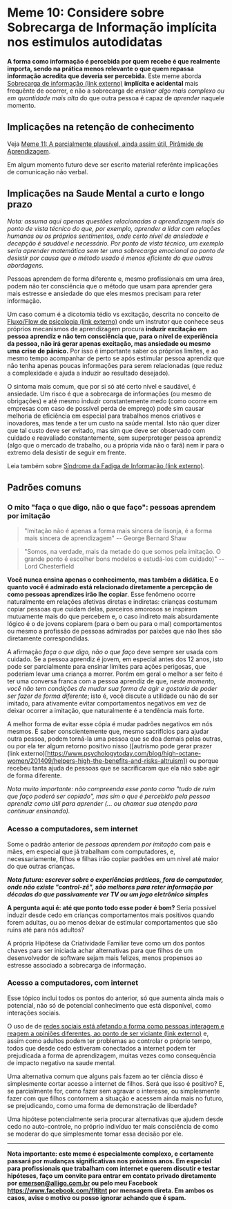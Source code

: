 # Meme 10: Considere sobre Sobrecarga de Informação implícita nos estimulos autodidatas
**A forma como informação é percebida por quem recebe é que realmente importa,
sendo na prática menos relevante o que quem repassa informação acredita que
deveria ser percebida**. Este meme aborda [Sobrecarga de informação (link externo)](https://en.wikipedia.org/wiki/Information_overload)
**implícita e acidental** mais frequênte de ocorrer, e não a sobrecarga de
_ensinar algo mais complexo ou em quantidade mais alta_ do que outra pessoa é
capaz de _aprender_ naquele momento.

## Implicações na retenção de conhecimento

Veja [Meme 11: A parcialmente plausível, ainda assim útil, Pirâmide de
Aprendizagem](../11/piramide-de-aprendizagem.md).

Em algum momento futuro deve ser escrito material referênte implicações de
comunicação não verbal.

## Implicações na Saude Mental a curto e longo prazo
_Nota: assuma aqui apenas questões relacionadas a aprendizagem mais do ponto de
vista técnico do que, por exemplo, aprender a lidar com relações humanas ou
os próprios sentimentos, onde certo nível de ansiedade e decepção é saudável
e necessário. Por ponto de vista técnico, um exemplo seria aprender matemática
sem ter uma sobrecarga emocional ao ponto de desistir por causa que o método
usado é menos eficiente do que outras abordagens._

Pessoas aprendem de forma diferente e, mesmo profissionais em uma área, podem
não ter consciência que o método que usam para aprender gera mais estresse e
ansiedade do que eles mesmos precisam para reter informação.

Um caso comum é a dicotomia tédio vs excitação, descrita no conceito de 
[Fluxo/Flow de psicologia (link externo)](https://en.wikipedia.org/wiki/Flow_(psychology))
onde um instrutor que conhece seus próprios mecanismos de aprendizagem procura
**induzir excitação em pessoa aprendiz e não tem consciência que, para o nível de
experiência da pessoa, não irá gerar apenas excitação, mas ansiedade ou mesmo
uma crise de pânico.** Por isso é importante saber os próprios limites,
e ao mesmo tempo acompanhar de perto se após estimular pessoa aprendiz que
não tenha apenas poucas informações para serem relacionadas (que reduz a 
complexidade e ajuda a induzir ao resultado desejado).

O sintoma mais comum, que por si só até certo nível e saudável, é ansiedade. Um
risco é que a sobrecarga de informações (ou mesmo de obrigações) e até mesmo
induzir constantemente medo (como ocorre em empresas com caso de possível perda
de emprego) pode sim causar melhoria de eficiência em especial para trabalhos
menos criativos e inovadores, mas tende a ter um custo na saúde mental. Isto
não quer dizer que tal custo deve ser evitado, mas sim que deve ser observado
com cuidado e reavaliado constantemente, sem superproteger pessoa aprendiz
(algo que o mercado de trabalho, ou a própria vida não o fará) nem ir para o
extremo dela desistir de seguir em frente.

Leia também sobre [Síndrome da Fadiga de Informação (link externo)](http://istoe.com.br/139296_INTOXICADOS+DE+INFORMACAO/).

## Padrões comuns

### O mito "faça o que digo, não o que faço": pessoas aprendem por imitação

> "Imitação não é apenas a forma mais sincera de lisonja, é a forma mais sincera
> de aprendizagem"
> -- George Bernard Shaw

> "Somos, na verdade, mais da metade do que somos pela imitação. O grande ponto
> é escolher bons modelos e estudá-los com cuidado)"
> -- Lord Chesterfield

**Você nunca ensina apenas o conhecimento, mas também a didática. E o quanto você
é admirado está relacionado diretamente a percepção de como pessoas aprendizes
irão lhe copiar**. Esse fenômeno ocorre naturalmente em relações afetivas
diretas e indiretas: crianças costumam copiar pessoas que cuidam delas, parceiros
amorosos se inspiram mutuamente mais do que percebem e, o caso indireto mais
absurdamente lógico é o de jovens copiarem (para o bem ou para o mal)
comportamentos ou mesmo a profissão de pessoas admiradas por paixões que não
lhes são diretamente correspondidas.

A afirmação _faça o que digo, não o que faço_ deve sempre ser usada com cuidado.
Se a pessoa aprendiz é jovem, em especial antes dos 12 anos, isto pode ser
parcialmente para ensinar limites para ações perigosas, que poderiam levar uma
criança a morrer. Porém em geral o melhor a ser feito é ter uma conversa franca
com a pessoa aprendiz de que, _neste momento, você não tem condições de mudar sua
forma de agir e gostaria de poder ser fazer de forma diferente_; isto é, você
discute a utilidade ou não de ser imitado, para ativamente evitar comportamentos
negativos em vez de deixar ocorrer a imitação, que naturalmente é a tendência
mais forte.

A melhor forma de evitar esse cópia é mudar padrões negativos em nós mesmos.
É saber conscientemente que, mesmo sacrifícios para ajudar outra pessoa,
podem torná-la uma pessoa que se doa demais pelas outras, ou por ela ter algum
retorno positivo nisso ([autrismo pode gerar prazer (link externo)[https://www.psychologytoday.com/blog/high-octane-women/201409/helpers-high-the-benefits-and-risks-altruism])
ou porque recebeu tanta ajuda de pessoas que se sacrificaram que ela não sabe
agir de forma diferente.

_Nota muito importante: não compreenda esse ponto como "tudo de ruim que faço
poderá ser copiado", mas sim o que é percebido pela pessoa aprendiz como útil
para aprender (... ou chamar sua atenção para continuar ensinando)._

### Acesso a computadores, sem internet
Some o padrão anterior de _pessoas aprendem por imitação_ com pais e mães, em
especial que já trabalham com computadores, e, necessariamente, filhos e filhas
irão copiar padrões em um nivel até maior do que outras crianças.

_**Nota futura: escrever sobre o experiências práticas, fora do computador,
onde não existe "control-zê", são melhores para reter informação por décadas
do que passivamente ver TV ou um jogo eletrônico simples**_

**A pergunta aqui é: até que ponto todo esse poder é bom?** Seria possível
induzir desde cedo em crianças comportamentos mais positivos quando forem
adultas, ou ao menos deixar de estimular comportamentos que são ruins até para
nós adultos?

A própria Hipótese da Criatividade Familiar teve como um dos pontos chaves
para ser iniciada achar alternativas para que filhos de um desenvolvedor de
software sejam mais felizes, menos propensos ao estresse associado a sobrecarga
de informação.

### Acesso a computadores, com internet
Esse tópico inclui todos os pontos do anterior, só que aumenta ainda mais o
potencial, não só de potencial conhecimento que está disponível, como interações
sociais.

O uso de de [redes sociais está afetando a forma como pessoas interagem e reagem
a opiniões diferentes, ao ponto de ser viciante (link externo)](https://www.youtube.com/watch?v=HffWFd_6bJ0)
e, assim como adultos podem ter problemas ao controlar o próprio tempo, todos
que desde cedo estiveram conectados a internet podem ter prejudicada a forma
de aprendizagem, muitas vezes como consequência de impacto negativo na saude
mental.

Uma alternativa comum que alguns pais fazem ao ter ciência disso é simplesmente
cortar acesso a internet de filhos. Será que isso é positivo? E, se parcialmente
for, como fazer sem agravar o interesse, ou simplesmente fazer com que
filhos contornem a situação e acessem ainda mais no futuro, se prejudicando,
como uma forma de demonstração de liberdade?

Uma hipótese potencialmente seria procurar alternativas que ajudem desde cedo
no auto-controle, no próprio indivíduo ter mais consciência de como se moderar
do que simplesmente tomar essa decisão por ele.

----

**Nota importante: este meme é especialmente complexo, e certamente passará
por mudanças significativas nos próximos anos. Em especial para profissionais
que trabalham com internet e querem discutir e testar hipóteses, faço um
convite para entrar em contato privado diretamente por emerson@alligo.com.br
ou pelo meu Facebook https://www.facebook.com/fititnt por mensagem direta.
Em ambos os casos, avise o motivo ou posso ignorar achando que é spam.**
